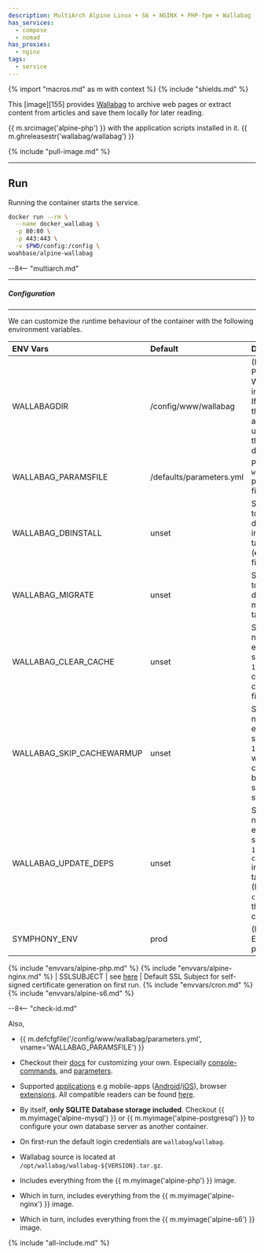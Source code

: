 ```yaml
---
description: MultiArch Alpine Linux + S6 + NGINX + PHP-fpm + Wallabag
has_services:
  - compose
  - nomad
has_proxies:
  - nginx
tags:
  - service
---
```


{% import "macros.md" as m with context %}
{% include "shields.md" %}

This [image][155] provides [Wallabag][1] to archive web pages or
extract content from articles and save them locally for later
reading.

{{ m.srcimage('alpine-php') }} with the application scripts
installed in it. {{ m.ghreleasestr('wallabag/wallabag') }}

{% include "pull-image.md" %}

---
Run
---

Running the container starts the service.

``` sh
docker run --rm \
  --name docker_wallabag \
  -p 80:80 \
  -p 443:443 \
  -v $PWD/config:/config \
woahbase/alpine-wallabag
```

--8<-- "multiarch.md"

---
##### Configuration
---

We can customize the runtime behaviour of the container with the
following environment variables.

| ENV Vars                  | Default                  | Description
| :---                      | :---                     | :---
| WALLABAGDIR               | /config/www/wallabag     | (Preset) Path to Wallabag installation. If not found, the source archive is unpacked in this directory.
| WALLABAG_PARAMSFILE       | /defaults/parameters.yml | Path to `wallabag` parameters file.
| WALLABAG_DBINSTALL        | unset                    | Set to `true` to run database installation task (**enabled** for first-run).
| WALLABAG_MIGRATE          | unset                    | Set to `true` to run database migration task.
| WALLABAG_CLEAR_CACHE      | unset                    | Set to a non-empty-string (e.g `1`) to force a cleanup of cached files.
| WALLABAG_SKIP_CACHEWARMUP | unset                    | Set to a non-empty-string (e.g `1`) to skip warming up cached files before service start.
| WALLABAG_UPDATE_DEPS      | unset                    | Set to a non-empty-string (e.g `1`) to run `composer` installation task. (Installs `composer` in the container)
| SYMPHONY_ENV              | prod                     | (Preset) Environment profile.
{% include "envvars/alpine-php.md" %}
{% include "envvars/alpine-nginx.md" %}
| SSLSUBJECT | see [here](alpine-nginx.md#ssl-subject) | Default SSL Subject for self-signed certificate generation on first run.
{% include "envvars/cron.md" %}
{% include "envvars/alpine-s6.md" %}

--8<-- "check-id.md"

Also,

* {{ m.defcfgfile('/config/www/wallabag/parameters.yml', vname='WALLABAG_PARAMSFILE') }}

* Checkout their [docs][3] for customizing your own. Especially
  [console-commands][7], and [parameters][8].

* Supported [applications][4] e.g mobile-apps
  ([Android][5]/[iOS][6]), browser [extensions][10]. All compatible
  readers can be found [here][9].

* By itself, **only SQLITE Database storage included**. Checkout
  {{ m.myimage('alpine-mysql') }} or {{
  m.myimage('alpine-postgresql') }} to configure your own
  database server as another container.

* On first-run the default login credentials are
  `wallabag`/`wallabag`.

* Wallabag source is located at `/opt/wallabag/wallabag-${VERSION}.tar.gz`.

* Includes everything from the {{ m.myimage('alpine-php') }} image.

* Which in turn, includes everything from the {{ m.myimage('alpine-nginx') }} image.

* Which in turn, includes everything from the {{ m.myimage('alpine-s6') }} image.

[1]: https://www.wallabag.it/en
[2]: https://github.com/wallabag/wallabag
[3]: https://doc.wallabag.org/en/
[4]: https://www.wallabag.it/en/applications
[5]: https://doc.wallabag.org/en/apps/android
[6]: https://doc.wallabag.org/en/apps/ios
[7]: https://doc.wallabag.org/en/admin/console_commands
[8]: https://doc.wallabag.org/en/admin/parameters
[9]: https://github.com/wallabag/wallabag/wiki/wallabag-ecosystem
[10]: https://github.com/wallabag/wallabagger

{% include "all-include.md" %}
